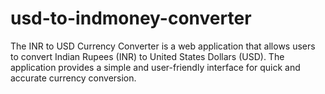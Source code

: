 # usd-to-indmoney-converter
The INR to USD Currency Converter is a web application that allows users to convert Indian Rupees (INR) to United States Dollars (USD). The application provides a simple and user-friendly interface for quick and accurate currency conversion.
